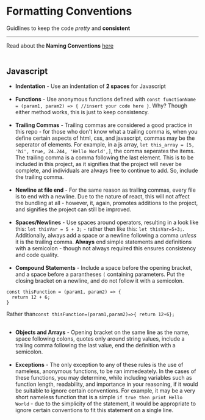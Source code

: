 # Formatting Conventions

Guidlines to keep the code _pretty_ and **consistent**

---

Read about the **Naming Conventions** [here](naming-conventions.md)<br><br>

## Javascript

- **Indentation** - Use an indentation of **2 spaces** for Javascript<br><br>
- **Functions** - Use anonymous functions defined with `const functionName = (param1, param2) => { //insert your code here }`. Why? Though either method works, this is just to keep consistency.<br><br>
- **Trailing Commas** - Trailing commas are considered a good practice in this repo - for those who don't know what a trailing comma is, when you define certain aspects of html, css, and javascript, commas may be the seperator of elements. For example, in a js array, `let this_array = [5, 'hi', true, 24.244, 'Hello World',]`, the comma seperates the items. The trailing comma is a comma following the last element. This is to be included in this project, as it signifies that the project will never be complete, and individuals are always free to continue to add. So, include the trailing comma.<br><br>
- **Newline at file end** - For the same reason as trailing commas, every file is to end with a newline. Due to the nature of react, this will not affect the bundling at all - however, it, again, promotes additions to the project, and signifies the project can still be improved.<br><br>
- **Spaces/Newlines** - Use spaces around operators, resulting in a look like this: `let thisVar = 5 + 3;` - rather then like this: `let thisVar=5+3;`. Additionally, always add a space or a newline following a comma _unless_ it is the trailing comma. **Always** end simple statements and definitions with a semicolon - though not always required this ensures consistency and code quality.<br><br>
- **Compound Statements** - Include a space before the opening bracket, and a space before a parantheses `(` containing parameters. Put the closing bracket on a newline, and do not follow it with a semicolon. <br>

```
const thisFunction = (param1, param2) => {
  return 12 + 6;
}
```

Rather than`const thisFunction=(param1,param2)=>{ return 12+6};`<br><br>

- **Objects and Arrays** - Opening bracket on the same line as the name, space following colons, quotes only around string values, include a trailing comma following the last value, end the definition with a semicolon.<br><br>
- **Exceptions** - The only exception to any of these rules is the use of nameless, anonymous functions, to be ran immedeately. In the cases of these functions, you may determine, while including variables such as function length, readability, and importance in your reasoning, if it would be suitable to ignore certain conventions. For example, it may be a very short nameless function that is a simple `if true then print Hello World` - due to the simplicity of the statement, it would be appropriate to ignore certain conventions to fit this statement on a single line.
